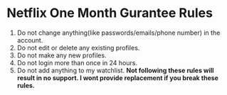 # Netflix One Month Gurantee Rules
1. Do not change anything(like passwords/emails/phone number) in the account.
2. Do not edit or delete any existing profiles.
3. Do not make any new profiles. 
4. Do not login more than once in 24 hours.
5. Do not add anything to my watchlist. 
**Not following these rules will result in no support. I wont provide replacement if you break these rules.**
